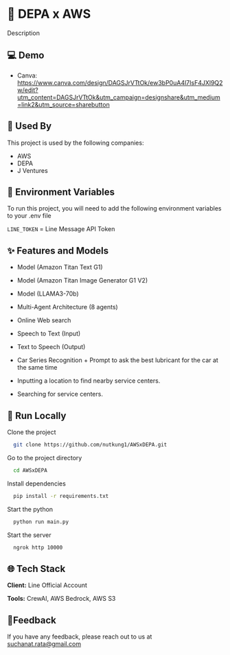 # 🤖 DEPA x AWS

Description

## :computer: Demo

- Canva: https://www.canva.com/design/DAGSJrVTtOk/ew3bP0uA4l7IsF4JXl9Q2w/edit?utm_content=DAGSJrVTtOk&utm_campaign=designshare&utm_medium=link2&utm_source=sharebutton

## :rocket: Used By

This project is used by the following companies:

- AWS
- DEPA
- J Ventures

## :key: Environment Variables

To run this project, you will need to add the following environment variables to your .env file

`LINE_TOKEN` = Line Message API Token

## :sparkles: Features and Models

- Model (Amazon Titan Text G1)
- Model (Amazon Titan Image Generator G1 V2)
- Model (LLAMA3-70b)

- Multi-Agent Architecture (8 agents)
- Online Web search
- Speech to Text (Input)
- Text to Speech (Output)
- Car Series Recognition + Prompt to ask the best lubricant for the car at the same time
- Inputting a location to find nearby service centers.
- Searching for service centers.
## :bookmark_tabs: Run Locally

Clone the project

```bash
  git clone https://github.com/nutkung1/AWSxDEPA.git
```

Go to the project directory

```bash
  cd AWSxDEPA
```

Install dependencies

```bash
  pip install -r requirements.txt
```

Start the python

```bash
  python run main.py
```
Start the server

```bash
  ngrok http 10000
```

## :globe_with_meridians: Tech Stack

**Client:** Line Official Account

**Tools:** CrewAI, AWS Bedrock, AWS S3

## :envelope_with_arrow:Feedback

If you have any feedback, please reach out to us at suchanat.rata@gmail.com
